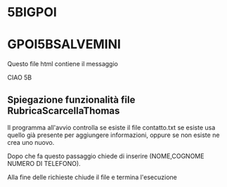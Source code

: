 # 5BIGPOI
<h1>GPOI5BSALVEMINI</h1>
<p>Questo file html contiene il messaggio</p>
CIAO 5B
<h2>Spiegazione funzionalità file RubricaScarcellaThomas</h2>
<p>Il programma all'avvio controlla se esiste il file contatto.txt se esiste usa quello già presente per aggiungere informazioni, oppure se non esiste ne crea uno nuovo.</p>
<p>Dopo che fa questo passaggio chiede di inserire (NOME,COGNOME NUMERO DI TELEFONO).</p>
<p>Alla fine delle richieste chiude il file e termina l'esecuzione</p>
